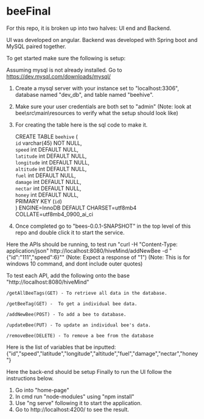 # beeFinal

For this repo, it is broken up into two halves: UI end and Backend.

UI was developed on angular. 
Backend was developed with Spring boot and MySQL paired together. 


To get started make sure the following is setup:

Assuming mysql is not already installed. Go to https://dev.mysql.com/downloads/mysql/

1) Create a mysql server with your instance set to "localhost:3306", database named "dev_db", and table named "beehive".
2) Make sure your user credentials are both set to "admin"
(Note: look at bee\src\main\resources to verify what the setup should look like)
3) For creating the table here is the sql code to make it.

	CREATE TABLE `beehive` (<br/>
	  `id` varchar(45) NOT NULL,<br/>
	  `speed` int DEFAULT NULL,<br/>
	  `latitude` int DEFAULT NULL,<br/>
	  `longitude` int DEFAULT NULL,<br/>
	  `altitude` int DEFAULT NULL,<br/>
	  `fuel` int DEFAULT NULL,<br/>
	  `damage` int DEFAULT NULL,<br/>
	  `nectar` int DEFAULT NULL,<br/>
	  `honey` int DEFAULT NULL,<br/>
	  PRIMARY KEY (`id`)<br/>
	) ENGINE=InnoDB DEFAULT CHARSET=utf8mb4 COLLATE=utf8mb4_0900_ai_ci

4) Once completed go to "bees-0.0.1-SNAPSHOT" in the top level of this repo and double click it to start the service.

Here the APIs should be running, to test run "curl -H "Content-Type: application/json" http://localhost:8080/hiveMind/addNewBee -d "{\"id\":\"111\",\"speed\":6}""
(Note: Expect a response of "1")
(Note: This is for windows 10 command, and dont include outer quotes)

To test each API, add the following onto the base "http://localhost:8080/hiveMind"

	/getAllBeeTags(GET) - To retrieve all data in the database.

	/getBeeTag(GET) -  To get a individual bee data.
	
	/addNewBee(POST) - To add a bee to database.
	
  	/updateBee(PUT) - To update an individual bee's data.

	/removeBee(DELETE) - To remove a bee from the database
  
 Here is the list of variables that be inputted:
 {"id","speed","latitude","longitude","altitude","fuel","damage","nectar","honey"}
 
  Here the back-end should be setup
Finally to run the UI follow the instructions below.

1) Go into "home-page"
2) In cmd run "node-modules" using "npm install" 
3) Use "ng serve" following it to start the application.
4) Go to http://localhost:4200/ to see the result.


